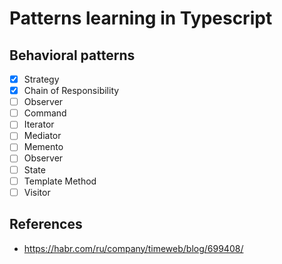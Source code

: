# Patterns learning in Typescript

## Behavioral patterns

- [x] Strategy
- [x] Chain of Responsibility
- [ ] Observer
- [ ] Command
- [ ] Iterator
- [ ] Mediator
- [ ] Memento
- [ ] Observer
- [ ] State
- [ ] Template Method
- [ ] Visitor

## References

- https://habr.com/ru/company/timeweb/blog/699408/
